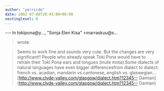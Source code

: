 ```yaml
---
author: "yerricde"
date: 2002-07-08T20:43:00+00:00
nestinglevel: 0
---
```

\---
 In tokipona@y..., "Sonja Elen Kisa" <marraskuu@s...
> wrote:

> Seems to work fine and sounds very cute. But the changes are very
> significant!! People who already speak Toki Pona would have to
> retrain their Toki Pona ears and tongues (mute
>mota).Some dialects of natural languages have even bigger differencesfrom dialect to dialect: french vs. acadian, mandarin vs.cantonese, english vs. glaswegian...[http://www.clyde-valley.com/glasgow/dialect.htm?12345--
Damian](http://www.clyde-valley.com/glasgow/dialect.htm?12345--
Damian)